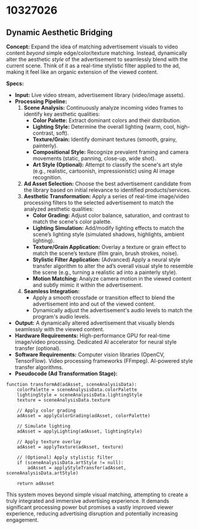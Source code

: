 # 10327026

## Dynamic Aesthetic Bridging

**Concept:** Expand the idea of matching advertisement visuals to video content *beyond* simple edge/color/texture matching. Instead, dynamically alter the aesthetic *style* of the advertisement to seamlessly blend with the current scene. Think of it as a real-time stylistic filter applied to the ad, making it feel like an organic extension of the viewed content.

**Specs:**

*   **Input:** Live video stream, advertisement library (video/image assets).
*   **Processing Pipeline:**
    1.  **Scene Analysis:**  Continuously analyze incoming video frames to identify key aesthetic qualities:
        *   **Color Palette:** Extract dominant colors and their distribution.
        *   **Lighting Style:** Determine the overall lighting (warm, cool, high-contrast, soft).
        *   **Texture/Grain:**  Identify dominant textures (smooth, grainy, painterly).
        *   **Compositional Style:** Recognize prevalent framing and camera movements (static, panning, close-up, wide shot).
        *   **Art Style (Optional):** Attempt to classify the scene's art style (e.g., realistic, cartoonish, impressionistic) using AI image recognition.
    2.  **Ad Asset Selection:** Choose the best advertisement candidate from the library based on initial relevance to identified products/services.
    3.  **Aesthetic Transformation:** Apply a series of real-time image/video processing filters to the selected advertisement to match the analyzed aesthetic qualities:
        *   **Color Grading:** Adjust color balance, saturation, and contrast to match the scene's color palette.
        *   **Lighting Simulation:** Add/modify lighting effects to match the scene’s lighting style (simulated shadows, highlights, ambient lighting).
        *   **Texture/Grain Application:** Overlay a texture or grain effect to match the scene’s texture (film grain, brush strokes, noise).
        *   **Stylistic Filter Application:**  (Advanced) Apply a neural style transfer algorithm to alter the ad’s overall visual style to resemble the scene (e.g., turning a realistic ad into a painterly style).
        *   **Motion Matching:** Analyze camera motion in the viewed content and subtly mimic it within the advertisement.
    4.  **Seamless Integration:**  
        *   Apply a smooth crossfade or transition effect to blend the advertisement into and out of the viewed content.
        *   Dynamically adjust the advertisement's audio levels to match the program's audio levels.
*   **Output:**  A dynamically altered advertisement that visually blends seamlessly with the viewed content.
*   **Hardware Requirements:**  High-performance GPU for real-time image/video processing.  Dedicated AI accelerator for neural style transfer (optional).
*   **Software Requirements:**  Computer vision libraries (OpenCV, TensorFlow).  Video processing frameworks (FFmpeg).  AI-powered style transfer algorithms.
*   **Pseudocode (Ad Transformation Stage):**

```
function transformAd(adAsset, sceneAnalysisData):
    colorPalette = sceneAnalysisData.colorPalette
    lightingStyle = sceneAnalysisData.lightingStyle
    texture = sceneAnalysisData.texture
    
    // Apply color grading
    adAsset = applyColorGrading(adAsset, colorPalette)
    
    // Simulate lighting
    adAsset = applyLighting(adAsset, lightingStyle)
    
    // Apply texture overlay
    adAsset = applyTexture(adAsset, texture)
    
    // (Optional) Apply stylistic filter
    if (sceneAnalysisData.artStyle != null):
        adAsset = applyStyleTransfer(adAsset, sceneAnalysisData.artStyle)
        
    return adAsset
```

This system moves beyond simple visual matching, attempting to create a truly integrated and immersive advertising experience. It demands significant processing power but promises a vastly improved viewer experience, reducing advertising disruption and potentially increasing engagement.